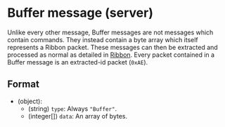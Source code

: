# Buffer message (server)

Unlike every other message, Buffer messages are not messages which contain commands. They instead contain a byte array which itself represents a Ribbon packet. These messages can then be extracted and processed as normal as detailed in [Ribbon](../Ribbon.md). Every packet contained in a Buffer message is an extracted-id packet (`0xAE`).

## Format

* (object):
    * (string) `type`: Always `"Buffer"`.
    * (integer[]) `data`: An array of bytes.